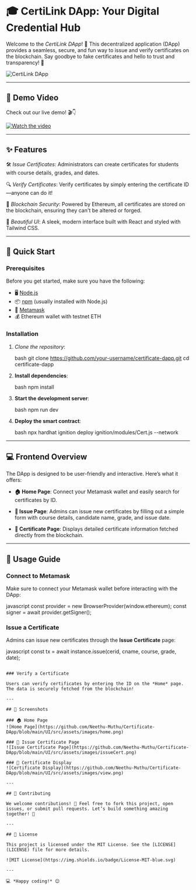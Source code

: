 # 🎓 CertiLink DApp: Your Digital Credential Hub

Welcome to the *CertiLink DApp*! 🌟 This decentralized application (DApp) provides a seamless, secure, and fun way to issue and verify certificates on the blockchain. Say goodbye to fake certificates and hello to trust and transparency! 🚀

![CertiLink DApp](https://github.com/your-username/certificate-dapp/blob/main/assets/Dapp.png)

---

## 🎥 Demo Video

Check out our live demo! 🎬👇

[![Watch the video](https://github.com/Neethu-Muthu/Certificate-DApp/blob/main/UI/src/assets/images/Untitled%20design.png)](https://github.com/Neethu-Muthu/Certificate-DApp/blob/main/UI/src/assets/images/certiVid-7201959.webm)

---

## ✨ Features

🛠 *Issue Certificates*: Administrators can create certificates for students with course details, grades, and dates.

🔍 *Verify Certificates*: Verify certificates by simply entering the certificate ID—anyone can do it!

🔐 *Blockchain Security*: Powered by Ethereum, all certificates are stored on the blockchain, ensuring they can't be altered or forged.

🎨 *Beautiful UI*: A sleek, modern interface built with React and styled with Tailwind CSS.

---

## 🚀 Quick Start

### Prerequisites

Before you get started, make sure you have the following:

- 🖥 [Node.js](https://nodejs.org/)
- 📦 [npm](https://www.npmjs.com/) (usually installed with Node.js)
- 🔐 [Metamask](https://metamask.io/)
- 💰 Ethereum wallet with testnet ETH

### Installation

1. *Clone the repository*:

   bash
   git clone https://github.com/your-username/certificate-dapp.git
   cd certificate-dapp

2. **Install dependencies**:

   bash
   npm install
   

3. **Start the development server**:

   bash
   npm run dev
   

4. **Deploy the smart contract**:

   bash
   npx hardhat ignition deploy ignition/modules/Cert.js --network <network-name>
   

---

## 💻 Frontend Overview

The DApp is designed to be user-friendly and interactive. Here’s what it offers:

- **🏠 Home Page**: Connect your Metamask wallet and easily search for certificates by ID.
  
- **📝 Issue Page**: Admins can issue new certificates by filling out a simple form with course details, candidate name, grade, and issue date.
  
- **📜 Certificate Page**: Displays detailed certificate information fetched directly from the blockchain.

---

## 🎯 Usage Guide

### Connect to Metamask

Make sure to connect your Metamask wallet before interacting with the DApp:

javascript
const provider = new BrowserProvider(window.ethereum);
const signer = await provider.getSigner();


### Issue a Certificate

Admins can issue new certificates through the **Issue Certificate** page:

javascript
const tx = await instance.issue(cerid, cname, course, grade, date);
```

### Verify a Certificate

Users can verify certificates by entering the ID on the *Home* page. The data is securely fetched from the blockchain!

---

## 🎨 Screenshots

### 🏠 Home Page
![Home Page](https://github.com/Neethu-Muthu/Certificate-DApp/blob/main/UI/src/assets/images/home.png)

### 📝 Issue Certificate Page
![Issue Certificate Page](https://github.com/Neethu-Muthu/Certificate-DApp/blob/main/UI/src/assets/images/issueCert.png)

### 📜 Certificate Display
![Certificate Display](https://github.com/Neethu-Muthu/Certificate-DApp/blob/main/UI/src/assets/images/view.png)

---

## 🤝 Contributing

We welcome contributions! 🙌 Feel free to fork this project, open issues, or submit pull requests. Let’s build something amazing together! 🚀

---

## 📝 License

This project is licensed under the MIT License. See the [LICENSE](LICENSE) file for more details.

![MIT License](https://img.shields.io/badge/License-MIT-blue.svg)

---

💻 *Happy coding!* 😊
